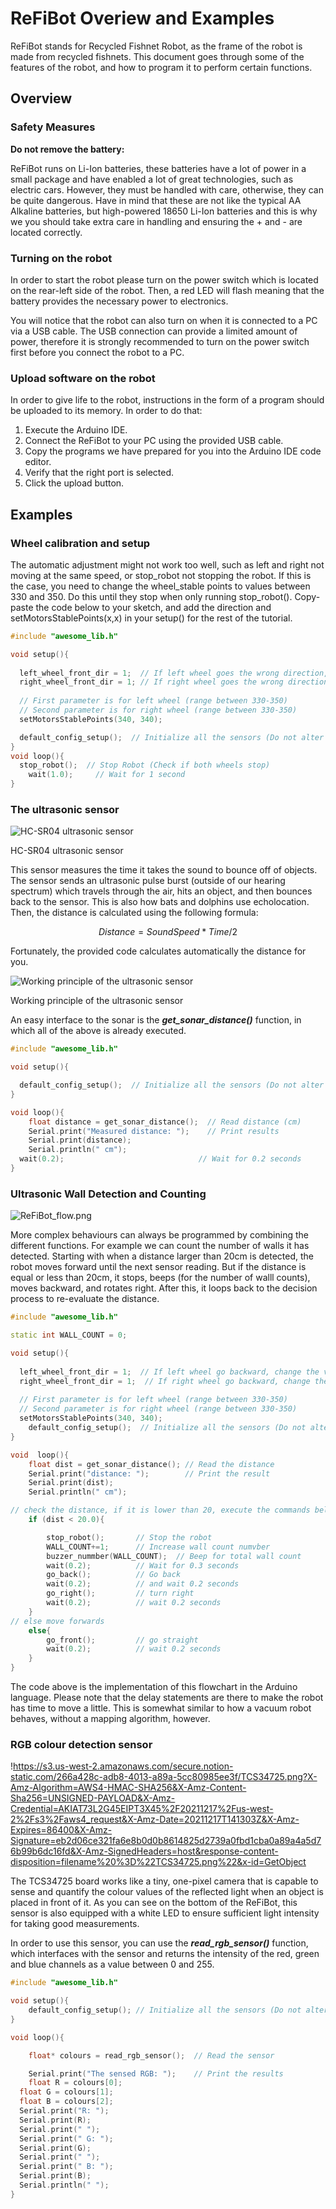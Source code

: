 # ReFiBot Overiew and Examples
ReFiBot stands for Recycled Fishnet Robot, as the frame of the robot is made from recycled fishnets. This document goes through some of the features of the robot, and how to program it to perform certain functions.

## Overview

### Safety Measures

**Do not remove the battery:** 

ReFiBot runs on Li-Ion batteries, these batteries have a lot of power in a small package and have enabled a lot of great technologies, such as electric cars.  However, they must be handled with care, otherwise, they can be quite dangerous. Have in mind that these are not like the typical AA Alkaline batteries, but high-powered 18650 Li-Ion batteries and this is why we you should take extra care in handling and ensuring the + and - are located correctly.


### Turning on the robot

In order to start the robot please turn on the power switch which is located on the rear-left side of the robot. Then, a red LED will flash meaning that the battery provides the necessary power to electronics. 

You will notice that the robot can also turn on when it is connected to a PC via a USB cable. The USB connection can provide a limited amount of power, therefore it is strongly recommended to turn on the power switch first before you connect the robot to a PC. 

### Upload software on the robot

In order to give life to the robot,  instructions in the form of a program should be uploaded to its memory. In order to do that:

1. Execute the Arduino IDE.
2. Connect the ReFiBot to your PC using the provided USB cable.
3. Copy the programs we have prepared for you into the Arduino IDE code editor. 
4. Verify that the right port is selected.
5. Click the upload button.

## Examples
### Wheel calibration and setup

The automatic adjustment might not work too well, such as left and right not moving at the same speed, or stop_robot not stopping the robot. If this is the case, you need to change the wheel_stable points to values between 330 and 350. Do this until they stop when only running stop_robot(). Copy-paste the code below to your sketch, and add the direction and setMotorsStablePoints(x,x)  in your setup() for the rest of the tutorial.

```cpp
#include "awesome_lib.h"

void setup(){
  
  left_wheel_front_dir = 1;  // If left wheel goes the wrong direction, change the value 1 to -1
  right_wheel_front_dir = 1; // If right wheel goes the wrong direction, change the value 1 to -1
  
  // First parameter is for left wheel (range between 330-350)
  // Second parameter is for right wheel (range between 330-350)
  setMotorsStablePoints(340, 340);

  default_config_setup();  // Initialize all the sensors (Do not alter this line)!
}
void loop(){
  stop_robot();  // Stop Robot (Check if both wheels stop)
	wait(1.0);     // Wait for 1 second
}
```

### The ultrasonic sensor

![HC-SR04 ultrasonic sensor](https://s3.us-west-2.amazonaws.com/secure.notion-static.com/accf477c-1e24-4d00-8125-6361817b723e/HC-SR04.png?X-Amz-Algorithm=AWS4-HMAC-SHA256&X-Amz-Content-Sha256=UNSIGNED-PAYLOAD&X-Amz-Credential=AKIAT73L2G45EIPT3X45%2F20211217%2Fus-west-2%2Fs3%2Faws4_request&X-Amz-Date=20211217T113021Z&X-Amz-Expires=86400&X-Amz-Signature=04f7e703b87b59f5e258ee1bc40b8f7289dcd8d59ec32149f0b06d9e825eb5ca&X-Amz-SignedHeaders=host&response-content-disposition=filename%20%3D%22HC-SR04.png%22&x-id=GetObject)

HC-SR04 ultrasonic sensor

This sensor measures the time it takes the sound to bounce off of objects. The sensor sends an ultrasonic pulse burst (outside of our hearing spectrum) which travels through the air, hits an object, and then bounces back to the sensor. This is also how bats and dolphins use echolocation. Then, the distance is calculated using the following formula:

$$
Distance = SoundSpeed * Time/2
$$

Fortunately, the provided code calculates automatically the distance for you.

![Working principle of the ultrasonic sensor](https://s3-us-west-2.amazonaws.com/secure.notion-static.com/19eaebbc-159b-401e-b42e-ccb26f790db4/Ultrasonic.png)

Working principle of the ultrasonic sensor

An easy interface to the sonar is the ***get_sonar_distance()*** function, in which all of the above is already executed.

```cpp
#include "awesome_lib.h"

void setup(){

  default_config_setup();  // Initialize all the sensors (Do not alter this line)!
}

void loop(){
	float distance = get_sonar_distance();  // Read distance (cm)
	Serial.print("Measured distance: ");    // Print results
	Serial.print(distance);
	Serial.println(" cm");
  wait(0.2);                              // Wait for 0.2 seconds 
}
```


### Ultrasonic Wall Detection and Counting

![ReFiBot_flow.png](https://s3-us-west-2.amazonaws.com/secure.notion-static.com/88422b05-4e9f-407e-b651-03bd60e17b9f/ReFiBot_flow.png)

More complex behaviours can always be programmed by combining the different functions. For example we can count the number of walls it has detected. Starting with when a distance larger than 20cm is detected, the robot moves forward until the next sensor reading. But if the distance is equal or less than 20cm, it stops, beeps (for the number of walll counts), moves backward, and rotates right. After this, it loops back to the decision process to re-evaluate the distance.

```cpp 
#include "awesome_lib.h"

static int WALL_COUNT = 0;

void setup(){
  
  left_wheel_front_dir = 1;  // If left wheel go backward, change the value 1 to -1
  right_wheel_front_dir = 1;  // If right wheel go backward, change the value 1 to -1
  
  // First parameter is for left wheel (range between 330-350)
  // Second parameter is for right wheel (range between 330-350)
  setMotorsStablePoints(340, 340);
	default_config_setup();  // Initialize all the sensors (Do not alter this line)!
}

void  loop(){
	float dist = get_sonar_distance(); // Read the distance
	Serial.print("distance: ");        // Print the result
	Serial.print(dist);
	Serial.println(" cm");

// check the distance, if it is lower than 20, execute the commands below
	if (dist < 20.0){

		stop_robot();       // Stop the robot
        WALL_COUNT+=1;      // Increase wall count numvber
        buzzer_nummber(WALL_COUNT);  // Beep for total wall count
		wait(0.2);          // Wait for 0.3 seconds
		go_back();          // Go back 
		wait(0.2);          // and wait 0.2 seconds
		go_right();         // turn right
		wait(0.2);          // wait 0.2 seconds
	}
// else move forwards
	else{
		go_front();         // go straight
		wait(0.2);          // wait 0.2 seconds
	}
}
```

The code above is the implementation of this flowchart in the Arduino language. Please note that the delay statements are there to make the robot has time to move a little. This is somewhat similar to how a vacuum robot behaves, without a mapping algorithm, however.


### RGB colour detection sensor

!https://s3.us-west-2.amazonaws.com/secure.notion-static.com/266a428c-adb8-4013-a89a-5cc80985ee3f/TCS34725.png?X-Amz-Algorithm=AWS4-HMAC-SHA256&X-Amz-Content-Sha256=UNSIGNED-PAYLOAD&X-Amz-Credential=AKIAT73L2G45EIPT3X45%2F20211217%2Fus-west-2%2Fs3%2Faws4_request&X-Amz-Date=20211217T141303Z&X-Amz-Expires=86400&X-Amz-Signature=eb2d06ce321fa6e8b0d0b8614825d2739a0fbd1cba0a89a4a5d76b99b6dc16fd&X-Amz-SignedHeaders=host&response-content-disposition=filename%20%3D%22TCS34725.png%22&x-id=GetObject

The TCS34725 board works like a tiny, one-pixel camera that is capable to sense and quantify the colour values of the reflected light when an object is placed in front of it. As you can see on the bottom of the ReFiBot, this sensor is also equipped with a white LED to ensure sufficient light intensity for taking good measurements. 

In order to use this sensor, you can use the ***read_rgb_sensor()*** function, which interfaces with the sensor and returns the intensity of the red, green and blue channels as a value between 0 and 255. 

```cpp
#include "awesome_lib.h"

void setup(){
	default_config_setup(); // Initialize all the sensors (Do not alter this line)!
}

void loop(){

	float* colours = read_rgb_sensor();  // Read the sensor  

	Serial.print("The sensed RGB: ");    // Print the results
	float R = colours[0];
  float G = colours[1];
  float B = colours[2];
  Serial.print("R: ");
  Serial.print(R);
  Serial.print(" ");
  Serial.print(" G: ");
  Serial.print(G);
  Serial.print(" ");
  Serial.print(" B: ");
  Serial.print(B);
  Serial.println(" ");
}
```

